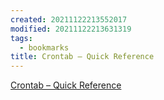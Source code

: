 ```yaml
---
created: 20211122213552017
modified: 20211122213631319
tags:
  - bookmarks
title: Crontab – Quick Reference
---
```


[Crontab – Quick Reference](https://www.adminschoice.com/crontab-quick-reference)
